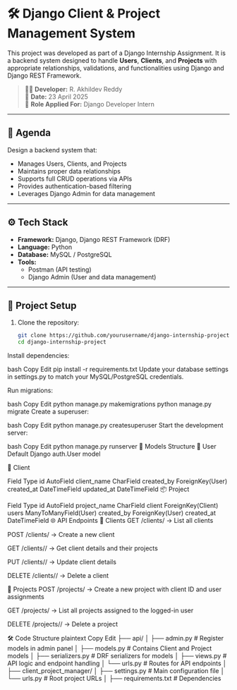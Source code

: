 # 🛠️ Django Client & Project Management System

This project was developed as part of a Django Internship Assignment. It is a backend system designed to handle **Users**, **Clients**, and **Projects** with appropriate relationships, validations, and functionalities using Django and Django REST Framework.

> 👨‍💻 **Developer:** R. Akhildev Reddy  
> 📅 **Date:** 23 April 2025  
> 💼 **Role Applied For:** Django Developer Intern

---

## 📌 Agenda

Design a backend system that:
- Manages Users, Clients, and Projects
- Maintains proper data relationships
- Supports full CRUD operations via APIs
- Provides authentication-based filtering
- Leverages Django Admin for data management

---

## ⚙️ Tech Stack

- **Framework:** Django, Django REST Framework (DRF)
- **Language:** Python
- **Database:** MySQL / PostgreSQL
- **Tools:** 
  - Postman (API testing)
  - Django Admin (User and data management)

---

## 🚀 Project Setup

1. Clone the repository:
   ```bash
   git clone https://github.com/yourusername/django-internship-project.git
   cd django-internship-project
Install dependencies:

bash
Copy
Edit
pip install -r requirements.txt
Update your database settings in settings.py to match your MySQL/PostgreSQL credentials.

Run migrations:

bash
Copy
Edit
python manage.py makemigrations
python manage.py migrate
Create a superuser:

bash
Copy
Edit
python manage.py createsuperuser
Start the development server:

bash
Copy
Edit
python manage.py runserver
🧱 Models Structure
👤 User
Default Django auth.User model

🏢 Client

Field	Type
id	AutoField
client_name	CharField
created_by	ForeignKey(User)
created_at	DateTimeField
updated_at	DateTimeField
📦 Project

Field	Type
id	AutoField
project_name	CharField
client	ForeignKey(Client)
users	ManyToManyField(User)
created_by	ForeignKey(User)
created_at	DateTimeField
🌐 API Endpoints
🔹 Clients
GET /clients/ → List all clients

POST /clients/ → Create a new client

GET /clients/<id>/ → Get client details and their projects

PUT /clients/<id>/ → Update client details

DELETE /clients/<id>/ → Delete a client

🔸 Projects
POST /projects/ → Create a new project with client ID and user assignments

GET /projects/ → List all projects assigned to the logged-in user

DELETE /projects/<id>/ → Delete a project

🛠 Code Structure
plaintext
Copy
Edit
├── api/
│   ├── admin.py         # Register models in admin panel
│   ├── models.py        # Contains Client and Project models
│   ├── serializers.py   # DRF serializers for models
│   ├── views.py         # API logic and endpoint handling
│   └── urls.py          # Routes for API endpoints
│
├── client_project_manager/
│   ├── settings.py      # Main configuration file
│   └── urls.py          # Root project URLs
│
├── requirements.txt     # Dependencies

